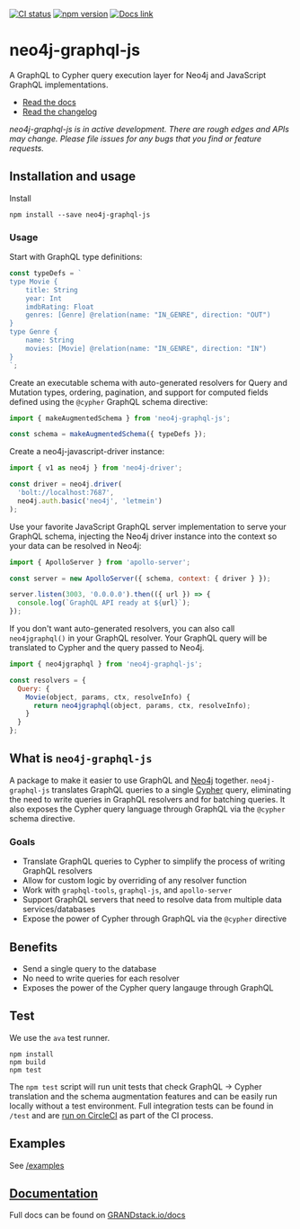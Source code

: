 [![CI status](https://circleci.com/gh/neo4j-graphql/neo4j-graphql-js.svg?style=shield&circle-token=d01ffa752fbeb43585631c78370f7dd40528fbd3)](https://circleci.com/gh/neo4j-graphql/neo4j-graphql-js) [![npm version](https://badge.fury.io/js/neo4j-graphql-js.svg)](https://badge.fury.io/js/neo4j-graphql-js) [![Docs link](https://img.shields.io/badge/Docs-GRANDstack.io-brightgreen.svg)](http://grandstack.io/docs/neo4j-graphql-js.html)

# neo4j-graphql-js

A GraphQL to Cypher query execution layer for Neo4j and JavaScript GraphQL implementations.

- [Read the docs](https://grandstack.io/docs/neo4j-graphql-js.html)
- [Read the changelog](https://github.com/neo4j-graphql/neo4j-graphql-js/blob/master/CHANGELOG.md)

_neo4j-graphql-js is in active development. There are rough edges and APIs may change. Please file issues for any bugs that you find or feature requests._

## Installation and usage

Install

```
npm install --save neo4j-graphql-js
```

### Usage

Start with GraphQL type definitions:

```javascript
const typeDefs = `
type Movie {
    title: String
    year: Int
    imdbRating: Float
    genres: [Genre] @relation(name: "IN_GENRE", direction: "OUT")
}
type Genre {
    name: String
    movies: [Movie] @relation(name: "IN_GENRE", direction: "IN")
}
`;
```

Create an executable schema with auto-generated resolvers for Query and Mutation types, ordering, pagination, and support for computed fields defined using the `@cypher` GraphQL schema directive:

```javascript
import { makeAugmentedSchema } from 'neo4j-graphql-js';

const schema = makeAugmentedSchema({ typeDefs });
```

Create a neo4j-javascript-driver instance:

```javascript
import { v1 as neo4j } from 'neo4j-driver';

const driver = neo4j.driver(
  'bolt://localhost:7687',
  neo4j.auth.basic('neo4j', 'letmein')
);
```

Use your favorite JavaScript GraphQL server implementation to serve your GraphQL schema, injecting the Neo4j driver instance into the context so your data can be resolved in Neo4j:

```javascript
import { ApolloServer } from 'apollo-server';

const server = new ApolloServer({ schema, context: { driver } });

server.listen(3003, '0.0.0.0').then(({ url }) => {
  console.log(`GraphQL API ready at ${url}`);
});
```

If you don't want auto-generated resolvers, you can also call `neo4jgraphql()` in your GraphQL resolver. Your GraphQL query will be translated to Cypher and the query passed to Neo4j.

```js
import { neo4jgraphql } from 'neo4j-graphql-js';

const resolvers = {
  Query: {
    Movie(object, params, ctx, resolveInfo) {
      return neo4jgraphql(object, params, ctx, resolveInfo);
    }
  }
};
```

## What is `neo4j-graphql-js`

A package to make it easier to use GraphQL and [Neo4j](https://neo4j.com/) together. `neo4j-graphql-js` translates GraphQL queries to a single [Cypher](https://neo4j.com/developer/cypher/) query, eliminating the need to write queries in GraphQL resolvers and for batching queries. It also exposes the Cypher query language through GraphQL via the `@cypher` schema directive.

### Goals

- Translate GraphQL queries to Cypher to simplify the process of writing GraphQL resolvers
- Allow for custom logic by overriding of any resolver function
- Work with `graphql-tools`, `graphql-js`, and `apollo-server`
- Support GraphQL servers that need to resolve data from multiple data services/databases
- Expose the power of Cypher through GraphQL via the `@cypher` directive

## Benefits

- Send a single query to the database
- No need to write queries for each resolver
- Exposes the power of the Cypher query langauge through GraphQL

## Test

We use the `ava` test runner.

```
npm install
npm build
npm test
```

The `npm test` script will run unit tests that check GraphQL -> Cypher translation and the schema augmentation features and can be easily run locally without a test environment. Full integration tests can be found in `/test` and are [run on CircleCI](https://circleci.com/gh/neo4j-graphql/neo4j-graphql-js) as part of the CI process.

## Examples

See [/examples](https://github.com/neo4j-graphql/neo4j-graphql-js/tree/master/example/apollo-server)

## [Documentation](http://grandstack.io/docs/neo4j-graphql-js.html)

Full docs can be found on [GRANDstack.io/docs](http://grandstack.io/docs/neo4j-graphql-js.html)
